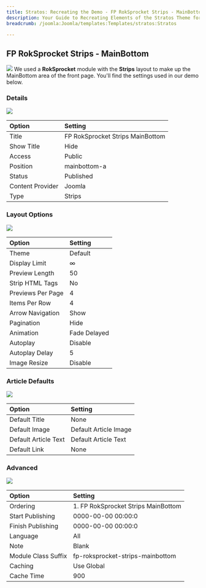 ```yaml
---
title: Stratos: Recreating the Demo - FP RokSprocket Strips - MainBottom
description: Your Guide to Recreating Elements of the Stratos Theme for Joomla
breadcrumb: /joomla:Joomla/templates:Templates/stratos:Stratos

---
```


FP RokSprocket Strips - MainBottom
-----
![][mainbottom1]
We used a **RokSprocket** module with the **Strips** layout to make up the MainBottom area of the front page. You'll find the settings used in our demo below.

### Details
![][mainbottom2]

| Option | Setting |
|:------|:-------|
| Title | FP RokSprocket Strips MainBottom |
| Show Title | Hide |
| Access | Public |
| Position | mainbottom-a |
| Status | Published |
| Content Provider | Joomla |
| Type | Strips |

### Layout Options
![][mainbottom3]

| Option | Setting |
|:------|:-------|
| Theme | Default |
| Display Limit | ∞ |
| Preview Length | 50 |
| Strip HTML Tags | No |
| Previews Per Page | 4 |
| Items Per Row | 4 |
| Arrow Navigation | Show |
| Pagination | Hide |
| Animation | Fade Delayed |
| Autoplay | Disable |
| Autoplay Delay | 5 |
| Image Resize | Disable |

### Article Defaults
![][mainbottom4]

| Option | Setting |
|:------|:-------|
| Default Title | None |
| Default Image | Default Article Image|
| Default Article Text | Default Article Text |
| Default Link | None |

### Advanced
![][mainbottom5]

| Option | Setting |
|:------|:-------|
| Ordering | 1. FP RokSprocket Strips MainBottom |
| Start Publishing | 0000-00-00 00:00:0 |
| Finish Publishing | 0000-00-00 00:00:0 |
| Language | All |
| Note | Blank |
| Module Class Suffix | fp-roksprocket-strips-mainbottom |
| Caching | Use Global |
| Cache Time | 900 |

[mainbottom1]: assets/mainbottom_1.jpeg
[mainbottom2]: assets/mainbottom_2.jpeg
[mainbottom3]: assets/mainbottom_3.jpeg
[mainbottom4]: assets/mainbottom_4.jpeg
[mainbottom5]: assets/mainbottom_5.jpg